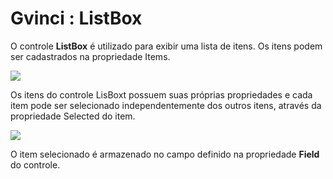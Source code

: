 # Gvinci : ListBox

O controle **ListBox** é utilizado para exibir uma lista de itens. Os itens podem ser cadastrados na propriedade Items.

![](http://www.gvinci.com.br/manual/listbox1gv5.zoom80.png)

Os itens do controle LisBoxt possuem suas próprias propriedades e cada item pode ser selecionado independentemente dos outros itens, através da propriedade Selected do item.

![](http://www.gvinci.com.br/manual/selectedgv5.zoom80.png)

O item selecionado é armazenado no campo definido na propriedade **Field** do controle.

